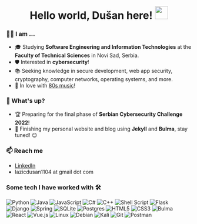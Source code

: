 <h1 align="center">Hello world, Dušan here! <img src="https://media.giphy.com/media/hvRJCLFzcasrR4ia7z/giphy.gif" width="35"></h1>

### 🙋‍♂️ I am ...
- 🎓 Studying **Software Engineering and Information Technologies** at the **Faculty of Technical Sciences**  in Novi Sad, Serbia.
- 🛡️ Interested in **cybersecurity**!
- 📚 Seeking knowledge in secure development, web app security, cryptography, computer networks, operating systems, and more.
- 🎷 In love with [80s music](https://www.youtube.com/watch?v=uxX2gA18grk)!

### 🌱 What's up?
- 🏆 Preparing for the final phase of **Serbian Cybersecurity Challenge 2022**!
- 📰 Finishing my personal website and blog using **Jekyll** and **Bulma**, stay tuned! 😉

### 📫 Reach me
- [LinkedIn](https://www.linkedin.com/in/dušan-lazić)
- lazicdusan1104 at gmail dot com

### Some tech I have worked with 🛠️
![Python](https://img.shields.io/badge/Python-3670A0?style=for-the-badge&logo=python&logoColor=ffdd54&style=flat)
![Java](https://img.shields.io/badge/Java-%23ED8B00.svg?style=for-the-badge&logo=java&logoColor=white&style=flat)
![JavaScript](https://img.shields.io/badge/JavaScript-%23323330.svg?style=for-the-badge&logo=javascript&logoColor=%23F7DF1E&style=flat)
![C#](https://img.shields.io/badge/C%23-%23239120.svg?style=for-the-badge&logo=c-sharp&logoColor=white&style=flat)
![C++](https://img.shields.io/badge/C++-%2300599C.svg?style=for-the-badge&logo=c%2B%2B&logoColor=white&style=flat)
![Shell Script](https://img.shields.io/badge/Bash-%23121011.svg?style=for-the-badge&logo=gnu-bash&logoColor=white&style=flat)
![Flask](https://img.shields.io/badge/Flask-%23000.svg?style=for-the-badge&logo=flask&logoColor=white&style=flat)
![Django](https://img.shields.io/badge/Django-%23092E20.svg?style=for-the-badge&logo=django&logoColor=white&style=flat)
![Spring](https://img.shields.io/badge/Spring%20Boot-%236DB33F.svg?style=for-the-badge&logo=spring&logoColor=white&style=flat)
![SQLite](https://img.shields.io/badge/Sqlite-%2307405e.svg?style=for-the-badge&logo=sqlite&logoColor=white&style=flat)
![Postgres](https://img.shields.io/badge/PostgreSQL-%23316192.svg?style=for-the-badge&logo=postgresql&logoColor=white&style=flat)
![HTML5](https://img.shields.io/badge/HTML-%23E34F26.svg?style=for-the-badge&logo=html5&logoColor=white&style=flat)
![CSS3](https://img.shields.io/badge/CSS-%231572B6.svg?style=for-the-badge&logo=css3&logoColor=white&style=flat)
![Bulma](https://img.shields.io/badge/Bulma-00D1B2.svg?style=for-the-badge&logo=bulma&logoColor=white&style=flat)
![React](https://img.shields.io/badge/React-%2320232a.svg?style=for-the-badge&logo=react&logoColor=%2361DAFB&style=flat)
![Vue.js](https://img.shields.io/badge/Vue-%2335495e.svg?style=for-the-badge&logo=vuedotjs&logoColor=%234FC08D&style=flat)
![Linux](https://img.shields.io/badge/Linux-FCC624?style=for-the-badge&logo=linux&logoColor=black&style=flat)
![Debian](https://img.shields.io/badge/Debian-D70A53?style=for-the-badge&logo=debian&logoColor=white&style=flat)
![Kali](https://img.shields.io/badge/Kali-268BEE?style=for-the-badge&logo=kalilinux&logoColor=white&style=flat)
![Git](https://img.shields.io/badge/Git-%23F05033.svg?style=for-the-badge&logo=git&logoColor=white&style=flat)
![Postman](https://img.shields.io/badge/Postman-FF6C37?style=for-the-badge&logo=postman&logoColor=white&style=flat)

<!--
**dusanlazic/dusanlazic** is a ✨ _special_ ✨ repository because its `README.md` (this file) appears on your GitHub profile.

Here are some ideas to get you started:

- 🔭 I’m currently working on ...
- 🌱 I’m currently learning ...
- 👯 I’m looking to collaborate on ...
- 🤔 I’m looking for help with ...
- 💬 Ask me about ...
- 📫 How to reach me: ...
- 😄 Pronouns: ...
- ⚡ Fun fact: ...
-->
